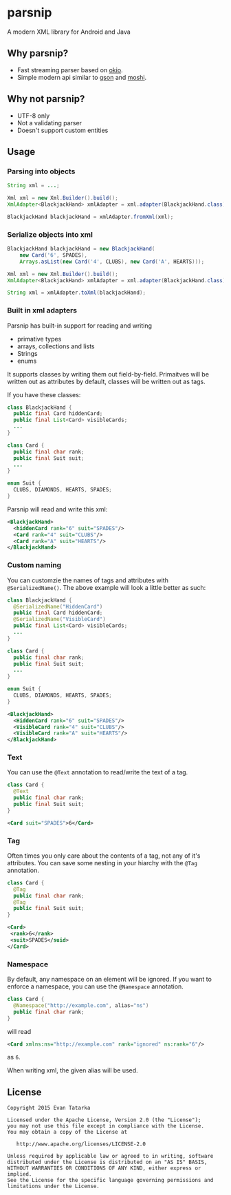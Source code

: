 # parsnip
 A modern XML library for Android and Java

## Why parsnip?
- Fast streaming parser based on [okio](https://github.com/square/okio).
- Simple modern api similar to [gson](https://github.com/google/gson) and [moshi](https://github.com/square/moshi).

## Why not parsnip?
- UTF-8 only
- Not a validating parser
- Doesn't support custom entities

## Usage

### Parsing into objects
```java
String xml = ...;

Xml xml = new Xml.Builder().build();
XmlAdapter<BlackjackHand> xmlAdapter = xml.adapter(BlackjackHand.class);

BlackjackHand blackjackHand = xmlAdapter.fromXml(xml);
```

### Serialize objects into xml
```java
BlackjackHand blackjackHand = new BlackjackHand(
    new Card('6', SPADES),
    Arrays.asList(new Card('4', CLUBS), new Card('A', HEARTS)));

Xml xml = new Xml.Builder().build();
XmlAdapter<BlackjackHand> xmlAdapter = xml.adapter(BlackjackHand.class);

String xml = xmlAdapter.toXml(blackjackHand);
```

### Built in xml adapters
Parsnip has built-in support for reading and writing
- primative types
- arrays, collections and lists
- Strings
- enums

It supports classes by writing them out field-by-field. Primaitves will be written out as attributes by default, classes will be written out as tags.

If you have these classes:
```java
class BlackjackHand {
  public final Card hiddenCard;
  public final List<Card> visibleCards;
  ...
}

class Card {
  public final char rank;
  public final Suit suit;
  ...
}

enum Suit {
  CLUBS, DIAMONDS, HEARTS, SPADES;
}
```

Parsnip will read and write this xml:
```xml
<BlackjackHand>
  <hiddenCard rank="6" suit="SPADES"/>
  <Card rank="4" suit="CLUBS"/>
  <Card rank="A" suit="HEARTS"/>
</BlackjackHand>
```

### Custom naming
You can customzie the names of tags and attributes with `@SerializedName()`. The above example will look a little better as such:
```java
class BlackjackHand {
  @SerializedName("HiddenCard")
  public final Card hiddenCard;
  @SerializedName("VisibleCard")
  public final List<Card> visibleCards;
  ...
}

class Card {
  public final char rank;
  public final Suit suit;
  ...
}

enum Suit {
  CLUBS, DIAMONDS, HEARTS, SPADES;
}
```

```xml
<BlackjackHand>
  <HiddenCard rank="6" suit="SPADES"/>
  <VisibleCard rank="4" suit="CLUBS"/>
  <VisibleCard rank="A" suit="HEARTS"/>
</BlackjackHand>
```

### Text
You can use the `@Text` annotation to read/write the text of a tag.
```java
class Card {
  @Text
  public final char rank;
  public final Suit suit;
}
```
```xml
<Card suit="SPADES">6</Card>
```

### Tag
Often times you only care about the contents of a tag, not any of it's attributes. You can save some nesting in your hiarchy with the `@Tag` annotation.
```java
class Card {
  @Tag
  public final char rank;
  @Tag
  public final Suit suit;
}
```
```xml
<Card>
 <rank>6</rank>
 <suit>SPADES</suid>
</Card>
```

### Namespace
By default, any namespace on an element will be ignored. If you want to enforce a namespace, you can use the `@Namespace` annotation.

```java
class Card {
  @Namespace("http://example.com", alias="ns")
  public final char rank;
}
```
will read
```xml
<Card xmlns:ns="http://example.com" rank="ignored" ns:rank="6"/>
```
as `6`.

When writing xml, the given alias will be used.

## License

    Copyright 2015 Evan Tatarka
    
    Licensed under the Apache License, Version 2.0 (the "License");
    you may not use this file except in compliance with the License.
    You may obtain a copy of the License at
    
       http://www.apache.org/licenses/LICENSE-2.0
    
    Unless required by applicable law or agreed to in writing, software
    distributed under the License is distributed on an "AS IS" BASIS,
    WITHOUT WARRANTIES OR CONDITIONS OF ANY KIND, either express or implied.
    See the License for the specific language governing permissions and
    limitations under the License.

